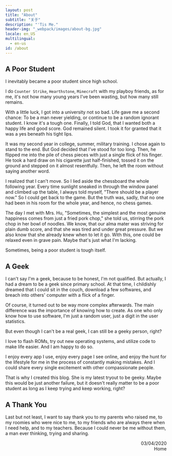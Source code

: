 ```yaml
---
layout: post
title: "About"
subtitle: "关于"
description: "'Tis Me."
header-img: "_webpack/images/about-bg.jpg"
locale: en_US
multilingual:
  - en-us
id: /about
---
```


## A Poor Student

I inevitably became a poor student since high school.

I do `Counter Strike`, `Hearthstone`, `Minecraft` with my playboy friends, as for me, it's not how many young years I've been wasting, but how many still remains.

With a little luck, I got into a university not so bad. Life gave me a second chance: To be a man never yielding, or continue to be a random ignorant student. I know it's a tough one. Finally, I told God, that I wanted both a happy life and good score. God remained silent. I took it for granted that it was a yes beneath his tight lips.

It was my second year in college, summer, military training. I chose again to stand to the end. But God decided that I've stood for too long. Then, he flipped me into the pile of chess pieces with just a single flick of his finger. He took a hard draw on his cigarette just half-finished, tossed it on the ground and stepped on it almost resentfully. Then, he left the room without saying another word.

I realized that I can't move. So I lied aside the chessboard the whole following year. Every time sunlight sneaked in through the window panel and climbed up the table, I always told myself, "There should be a player now." So I could get back to the game. But the truth was, sadly, that no one had been in his room for the whole year, and hence, no chess games.

The day I met with Mrs. Hu, "Sometimes, the simplest and the most genuine happiness comes from just a fried pork chop," she told us, stirring the pork chop in her bowl of noodles. We know, that our alma mater was striving for plain dumb score, and that she was tired and under great pressure. But we also know that she already knew when to let it go. With this, one could be relaxed even in grave pain. Maybe that's just what I'm lacking.

Sometimes, being a poor student is tough itself.

## A Geek

I can't say I'm a geek, because to be honest, I'm not qualified. But actually, I had a dream to be a geek since primary school. At that time, I childishly dreamed that I could sit in the couch, download a few softwares, and breach into others' computer with a flick of a finger.

Of course, it turned out to be way more complex afterwards. The main difference was the importance of knowing how to create. As one who only know how to use software, I'm just a random user, just a digit in the user statistics.

But even though I can't be a real geek, I can still be a geeky person, right?

I love to flash ROMs, try out new operating systems, and utilize code to make life easier. And I am happy to do so.

I enjoy every app I use, enjoy every page I see online, and enjoy the hunt for the lifestyle for me in the process of constantly making mistakes. And I could share every single excitement with other compassionate people.

That is why I created this blog. She is my latest tryout to be geeky. Maybe this would be just another failure, but it doesn't really matter to be a poor student as long as I keep trying and keep working, right?

## A Thank You

Last but not least, I want to say thank you to my parents who raised me, to my roomies who were nice to me, to my friends who are always there when I need help, and to my teachers. Because I could never be me without them, a man ever thinking, trying and sharing.

<p style="text-align: right">03/04/2020<br>Home</p>